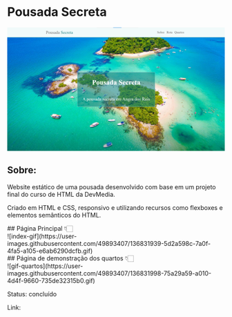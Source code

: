 # Pousada Secreta<br>
![banner página principal](https://github.com/rochmatheus/pousada-secreta/blob/main/imagens/banner-index.png)<br>
## Sobre:
<p>Website estático de uma pousada desenvolvido com base em um projeto final do curso de HTML da DevMedia.</p>
<p>Criado em HTML e CSS, responsivo e utilizando recursos como flexboxes e elementos semânticos do HTML.</p>
## Página Principal 👇🏻<br>
![index-gif](https://user-images.githubusercontent.com/49893407/136831939-5d2a598c-7a0f-4fa5-a105-e6ab6290dcfb.gif)<br>
## Página de demonstração dos quartos 👇🏻<br>
![gif-quartos](https://user-images.githubusercontent.com/49893407/136831998-75a29a59-a010-4d4f-9660-735de32315b0.gif)<br>
<p>Status: concluído<br>
<p>Link: <https://rochmatheus.github.io/pousada-secreta/>
